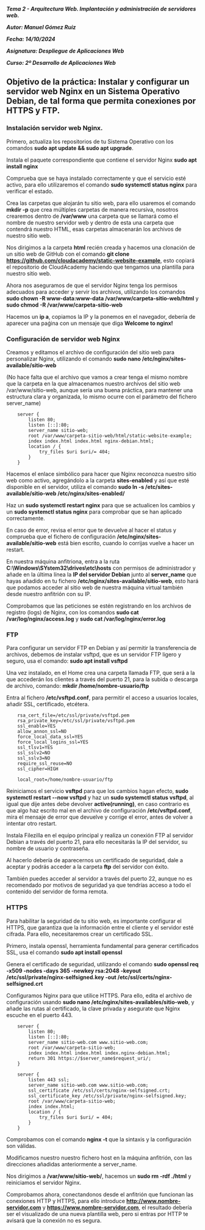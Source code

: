 ***Tema 2 - Arquitectura Web. Implantación y administración de servidores web.***

***Autor: Manuel Gómez Ruiz***

***Fecha: 14/10/2024***

***Asignatura: Despliegue de Aplicaciones Web***

***Curso: 2º Desarrollo de Aplicaciones Web***

## Objetivo de la práctica: Instalar y configurar un servidor web Nginx en un Sistema Operativo Debian, de tal forma que permita conexiones por HTTPS y FTP.

### Instalación servidor web Nginx.

Primero, actualiza los repositorios de tu Sistema Operativo con los comandos **sudo apt update && sudo apt upgrade**.

Instala el paquete correspondiente que contiene el servidor Nginx **sudo apt install nginx**

Comprueba que se haya instalado correctamente y que el servicio esté activo, para ello utilizaremos el comando **sudo systemctl status nginx** para verificar el estado.

Crea las carpetas que alojarán tu sitio web, para ello usaremos el comando **mkdir -p** que crea múltiples carpetas de manera recursiva, nosotros crearemos dentro de **/var/www** una carpeta que se llamará como el nombre de nuestro servidor web y dentro de esta una carpeta que contendrá nuestro HTML, esas carpetas almacenarán los archivos de nuestro sitio web.

Nos dirigimos a la carpeta **html** recién creada y hacemos una clonación de un sitio web de GitHub con el comando **git clone https://github.com/cloudacademy/static-website-example**, esto copiará el repositorio de CloudAcademy haciendo que tengamos una plantilla para nuestro sitio web.

Ahora nos aseguramos de que el servidor Nginx tenga los permisos adecuados para acceder y servir los archivos, utilizando los comandos **sudo chown -R www-data:www-data /var/www/carpeta-sitio-web/html** y **sudo chmod -R /var/www/carpeta-sitio-web**

Hacemos un **ip a**, copiamos la IP y la ponemos en el navegador, debería de aparecer una paǵina con un mensaje que diga **Welcome to nginx!**

### Configuración de servidor web Nginx

Creamos y editamos el archivo de configuración del sitio web para personalizar Nginx, utilizando el comando **sudo nano /etc/nginx/sites-available/sitio-web**

(No hace falta que el archivo que vamos a crear tenga el mismo nombre que la carpeta en la que almacenamos nuestro archivos del sitio web /var/www/sitio-web, aunque sería una buena práctica, para mantener una estructura clara y organizada, lo mismo ocurre con el parámetro del fichero server_name)

```
    server {
        listen 80;
        listen [::]:80;
        server_name sitio-web;
        root /var/www/carpeta-sitio-web/html/static-website-example;
        index index.html index.html nginx-debian.html;
        location / {
            try_files $uri $uri/= 404;
        }
    }
```

Hacemos el enlace simbólico para hacer que Nginx reconozca nuestro sitio web como activo, agregándolo a la carpeta **sites-enabled** y así que esté disponible en el servidor, utiliza el comando **sudo ln -s /etc/sites-available/sitio-web /etc/nginx/sites-enabled/**

Haz un **sudo systemctl restart nginx** para que se actualicen los cambios y un **sudo systemctl status nginx** para comprobar que se han aplicado correctamente.

En caso de error, revisa el error que te devuelve al hacer el status y comprueba que el fichero de configuración **/etc/nginx/sites-available/sitio-web** está bien escrito, cuando lo corrijas vuelve a hacer un restart.

En nuestra máquina anfitriona, entra a la ruta **C:\Windows\SYstem32\drives\etc\hosts** con permisos de administrador y añade en la última línea la **IP del servidor Debian** junto al **server_name** que hayas añadido en tu fichero **/etc/nginx/sites-available/sitio-web**, esto hará que podamos acceder al sitio web de nuestra máquina virtual también desde nuestro anfitrión con su IP.

Comprobamos que las peticiones se estén registrando en los archivos de registro (logs) de Nginx, con los comandos **sudo cat /var/log/nginx/access.log** y **sudo cat /var/log/nginx/error.log**

### FTP

Para configurar un servidor FTP en Debian y así permitir la transferencia de archivos, debemos de instalar vsftpd, que es un servidor FTP ligero y seguro, usa el comando: **sudo apt install vsftpd**

Una vez instalado, en el Home crea una carpeta llamada FTP, que será a la que accederán los clientes a través del puerto 21, para la subida o descarga de archivo, comando: **mkdir /home/nombre-usuario/ftp**

Entra al fichero **/etc/vsftpd.conf**, para permitir el acceso a usuarios locales, añadir SSL, certificado, etcétera.

```
    rsa_cert_file=/etc/ssl/private/vsftpd.pem
    rsa_private_key=/etc/ssl/private/vsftpd.pem
    ssl_enable=YES
    allow_annon_ssl=NO
    force_local_data_ssl=YES
    force_local_logins_ssl=YES
    ssl_tlsv1=YES
    ssl_sslv2=NO
    ssl_sslv3=NO
    require_ssl_reuse=NO
    ssl_cipher=HIGH

    local_root=/home/nombre-usuario/ftp
```

Reiniciamos el servicio **vsftpd** para que los cambios hagan efecto, **sudo systemctl restart --now vsftpd** y haz un **sudo systemctl status vsftpd**, al igual que dije antes debe devolver **active(running)**, en caso contrario es que algo haz escrito mal en el archivo de configuración **/etc/vsftpd.conf**, mira el mensaje de error que devuelve y corrige el error, antes de volver a intentar otro restart.

Instala Filezilla en el equipo principal y realiza un conexión FTP al servidor Debian a través del puerto 21, para ello necesitarás la IP del servidor, su nombre de usuario y contraseña.

Al hacerlo debería de aparecernos un certificado de seguridad, dale a aceptar y podrás acceder a la carpeta **ftp** del servidor con éxito.

También puedes acceder al servidor a través del puerto 22, aunque no es recomendado por motivos de seguridad ya que tendrías acceso a todo el contenido del servidor de forma remota.

### HTTPS

Para habilitar la seguridad de tu sitio web, es importante configurar el HTTPS, que garantiza que la información entre el cliente y el servidor esté cifrada. Para ello, necesitaremos crear un certificado SSL.

Primero, instala openssl, herramienta fundamental para generar certificados SSL, usa el comando **sudo apt install openssl**

Genera el certificado de seguridad, utilizando el comando **sudo openssl req -x509 -nodes -days 365 -newkey rsa:2048 -keyout /etc/ssl/private/nginx-selfsigned.key -out /etc/ssl/certs/nginx-selfsigned.crt**

Configuramos Nginx para que utilice HTTPS. Para ello, edita el archivo de configuración usando **sudo nano /etc/nginx/sites-availables/sitio-web**, y añade las rutas al certificado, la clave privada y asegurate que Nginx escuche en el puerto 443.

```                                                   
    server {
        listen 80;
        listen [::]:80;
        server_name sitio-web.com www.sitio-web.com;
        root /var/www/carpeta-sitio-web;
        index index.html index.html index.nginx-debian.html;
        return 301 https://$server_name$request_uri/;
    }

    server {
        listen 443 ssl;
        server_name sitio-web.com www.sitio-web.com;
        ssl_certificate /etc/ssl/certs/nginx-selfsigned.crt;
        ssl_certificate_key /etc/ssl/private/nginx-selfsigned.key;
        root /var/www/carpeta-sitio-web;
        index index.html;
        location / {
            try_files $uri $uri/ = 404;
        }
    }

```

Comprobamos con el comando **nginx -t** que la sintaxis y la configuración son válidas.

Modificamos nuestro nuestro fichero host en la máquina anfitrión, con las direcciones añadidas anteriormente a server_name.

Nos dirigimos a **/var/www/sitio-web/**, hacemos un **sudo rm -rdf ./html** y reiniciamos el servidor Nginx.

Comprobamos ahora, conectandonos desde el anfitrión que funcionan las conexiones HTTP y HTTPS, para ello introduce **http://www.nombre-servidor.com** y **https://www.nombre-servidor.com**, el resultado debería ser el visualizado de una nueva plantilla web, pero si entras por HTTP te avisará que la conexión no es segura.